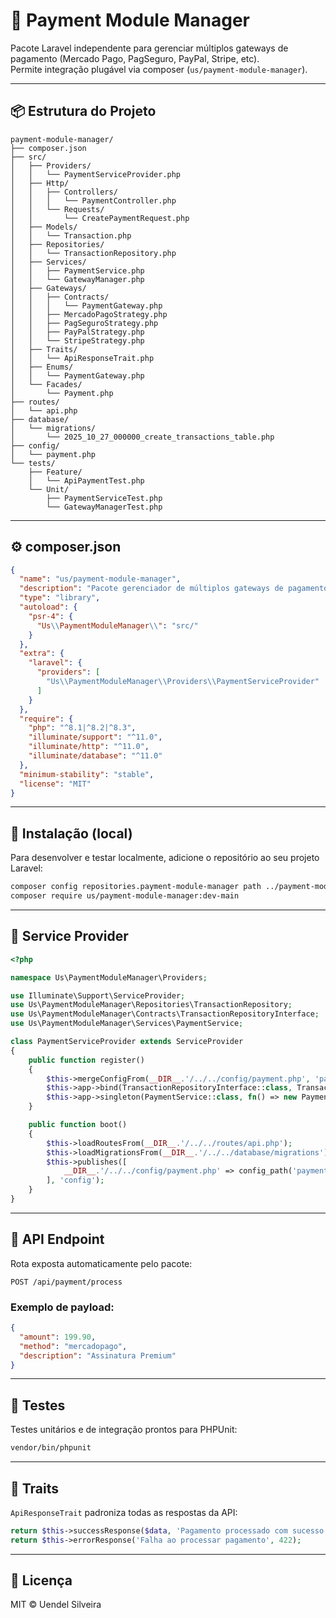 # 🧩 Payment Module Manager

Pacote Laravel independente para gerenciar múltiplos gateways de pagamento (Mercado Pago, PagSeguro, PayPal, Stripe, etc).  
Permite integração plugável via composer (`us/payment-module-manager`).

---

## 📦 Estrutura do Projeto

```
payment-module-manager/
├── composer.json
├── src/
│   ├── Providers/
│   │   └── PaymentServiceProvider.php
│   ├── Http/
│   │   ├── Controllers/
│   │   │   └── PaymentController.php
│   │   └── Requests/
│   │       └── CreatePaymentRequest.php
│   ├── Models/
│   │   └── Transaction.php
│   ├── Repositories/
│   │   └── TransactionRepository.php
│   ├── Services/
│   │   ├── PaymentService.php
│   │   └── GatewayManager.php
│   ├── Gateways/
│   │   ├── Contracts/
│   │   │   └── PaymentGateway.php
│   │   ├── MercadoPagoStrategy.php
│   │   ├── PagSeguroStrategy.php
│   │   ├── PayPalStrategy.php
│   │   └── StripeStrategy.php
│   ├── Traits/
│   │   └── ApiResponseTrait.php
│   ├── Enums/
│   │   └── PaymentGateway.php
│   └── Facades/
│       └── Payment.php
├── routes/
│   └── api.php
├── database/
│   └── migrations/
│       └── 2025_10_27_000000_create_transactions_table.php
├── config/
│   └── payment.php
└── tests/
    ├── Feature/
    │   └── ApiPaymentTest.php
    └── Unit/
        ├── PaymentServiceTest.php
        └── GatewayManagerTest.php
```

---

## ⚙️ composer.json

```json
{
  "name": "us/payment-module-manager",
  "description": "Pacote gerenciador de múltiplos gateways de pagamento para Laravel.",
  "type": "library",
  "autoload": {
    "psr-4": {
      "Us\\PaymentModuleManager\\": "src/"
    }
  },
  "extra": {
    "laravel": {
      "providers": [
        "Us\\PaymentModuleManager\\Providers\\PaymentServiceProvider"
      ]
    }
  },
  "require": {
    "php": "^8.1|^8.2|^8.3",
    "illuminate/support": "^11.0",
    "illuminate/http": "^11.0",
    "illuminate/database": "^11.0"
  },
  "minimum-stability": "stable",
  "license": "MIT"
}
```

---

## 🚀 Instalação (local)

Para desenvolver e testar localmente, adicione o repositório ao seu projeto Laravel:

```bash
composer config repositories.payment-module-manager path ../payment-module-manager
composer require us/payment-module-manager:dev-main
```

---

## 🧠 Service Provider

```php
<?php

namespace Us\PaymentModuleManager\Providers;

use Illuminate\Support\ServiceProvider;
use Us\PaymentModuleManager\Repositories\TransactionRepository;
use Us\PaymentModuleManager\Contracts\TransactionRepositoryInterface;
use Us\PaymentModuleManager\Services\PaymentService;

class PaymentServiceProvider extends ServiceProvider
{
    public function register()
    {
        $this->mergeConfigFrom(__DIR__.'/../../config/payment.php', 'payment');
        $this->app->bind(TransactionRepositoryInterface::class, TransactionRepository::class);
        $this->app->singleton(PaymentService::class, fn() => new PaymentService());
    }

    public function boot()
    {
        $this->loadRoutesFrom(__DIR__.'/../../routes/api.php');
        $this->loadMigrationsFrom(__DIR__.'/../../database/migrations');
        $this->publishes([
            __DIR__.'/../../config/payment.php' => config_path('payment.php'),
        ], 'config');
    }
}
```

---

## 🧩 API Endpoint

Rota exposta automaticamente pelo pacote:

```
POST /api/payment/process
```

### Exemplo de payload:

```json
{
  "amount": 199.90,
  "method": "mercadopago",
  "description": "Assinatura Premium"
}
```

---

## 🧪 Testes

Testes unitários e de integração prontos para PHPUnit:

```bash
vendor/bin/phpunit
```

---

## 🧰 Traits

`ApiResponseTrait` padroniza todas as respostas da API:

```php
return $this->successResponse($data, 'Pagamento processado com sucesso');
return $this->errorResponse('Falha ao processar pagamento', 422);
```

---

## 📄 Licença

MIT © Uendel Silveira
